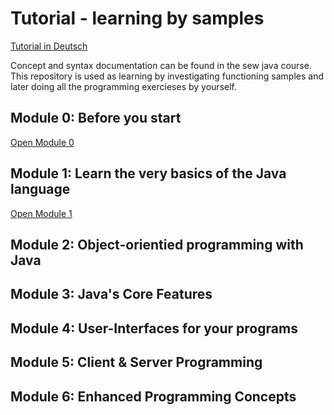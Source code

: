 # Tutorial - learning by samples
[Tutorial in Deutsch](../de/README.md)

Concept and syntax documentation can be found in the sew java course. This repository is used as learning by
investigating functioning samples and later doing all the programming exercieses by yourself.

## Module 0: Before you start
[Open Module 0](Module0.md)

## Module 1: Learn the very basics of the Java language
[Open Module 1](Module1.md)

## Module 2: Object-orientied programming with Java

## Module 3: Java's Core Features

## Module 4: User-Interfaces for your programs

## Module 5: Client & Server Programming

## Module 6: Enhanced Programming Concepts

